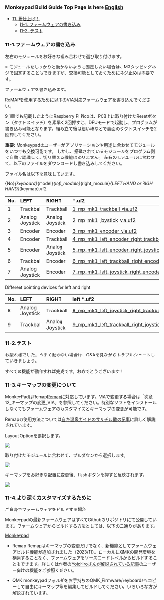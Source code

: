 ### Monkeypad Build Guide Top Page is here [English](01_build_guide.md)

  - [11. 総仕上げ！](11_ファームウェア.md)
    - [11-1. ファームウェアの書き込み](#11-1ファームウェアの書き込み)
    - [11-2. テスト](#11-2テスト)

### 11-1.ファームウェアの書き込み

左右のモジュールをお好きな組み合わせで選び取り付けます。

※ モジュールをしっかりと動かないように固定したい場合は、M3タッピングネジで固定することもできますが、交換可能としておくためにネジ止めは不要です。

ファームウェアを書き込みます。

ReMAPを使用するために以下のVIA対応ファームウェアを書き込んでください。

9_1章でも記載したようにRaspberry Pi Picoは、PCB上に取り付けたResetボタン（タクトスイッチ）を素早く2回押すと、DFUモードで起動し、プログラムが書き込み可能となります。組み立て後は細い棒などで裏面のタクトスイッチを2回押してください。

**重要:** Monkeypadはユーザーがアプリケーションや用途に合わせてモジュールをいつでも交換可能です。
しかし、搭載されているモジュールをプログラム側で自動で認識して、切り替える機能はありません。
左右のモジュールに合わせて、以下のファイルをダウンロードし書き込みしてください。 

ファイル名は以下を意味しています。

{No}_{keyboard}_{model}_{left_module}_{right_module}_{LEFT HAND or RIGH HAND}_{keymap}.uf2

|No.|LEFT|RIGHT| *.uf2 |
|:----|:----|:----|:----|
|1|Trackball|Trackball|[1_mp_mk1_trackball_via.uf2](../build/1_mp_mk1_trackball_via.uf2)|
|2|Analog Joystick|Analog Joystick|[2_mp_mk1_joystick_via.uf2](../build/2_mp_mk1_joystick_via.uf2)|
|3|Encoder|Encoder|[3_mp_mk1_encoder_via.uf2](../build/3_mp_mk1_encoder_via.uf2)|
|4|Encoder|Trackball|[4_mp_mk1_left_encoder_right_trackball_via.uf2](../build/4_mp_mk1_left_encoder_right_trackball_via.uf2)|
|5|Encoder|Analog Joystick|[5_mp_mk1_left_encoder_right_joystick_via.uf2](../build/5_mp_mk1_left_encoder_right_joystick_via.uf2)|
|6|Trackball|Encoder|[6_mp_mk1_left_trackball_right_encoder_via.uf2](../build/6_mp_mk1_left_trackball_right_encoder_via.uf2)|
|7|Analog Joystick|Encoder|[7_mp_mk1_left_joystick_right_encoder_via.uf2](../build/7_mp_mk1_left_joystick_right_encoder_via.uf2)|

Different pointing devices for left and right

|No.|LEFT|RIGHT|left *.uf2|right *.uf2|
|:----|:----|:----|:----|:----|
|8|Analog Joystick|Trackball|[8_mp_mk1_left_joystick_right_trackball_LEFT_via.uf2](../build/8_mp_mk1_left_joystick_right_trackball_LEFT_via.uf2)|[8_mp_mk1_left_joystick_right_trackball_RIGHT_via.uf2](../build/8_mp_mk1_left_joystick_right_trackball_RIGHT_via.uf2)|
|9|Trackball|Analog Joystick|[9_mp_mk1_left_trackball_right_joystick_LEFT_via.uf2](../build/9_mp_mk1_left_trackball_right_joystick_LEFT_via.uf2)|[9_mp_mk1_left_trackball_right_joystick_RIGHT_via.uf2](../build/9_mp_mk1_left_trackball_right_joystick_RIGHT_via.uf2)|

### 11-2.テスト

お疲れ様でした。うまく動かない場合は、Q&Aを見ながらトラブルシュートしていきましょう。

すべての機能が動作すれば完成です。おめでとうございます！

### 11-3.キーマップの変更について
MonkeyPadはRemap[Remap](https://salicylic-acid3.hatenablog.com/entry/remap-manual)に対応しています。VIAで変更する場合は「次章12_キーマップの変更_VIA」を参照してください。特別なソフトをインストールしなくてもファームウェアのカスタマイズとキーマップの変更が可能です。

Remapの使用方法については[自キ温泉ガイドのサリチル酸の記事](https://salicylic-acid3.hatenablog.com/entry/remap-manual)に詳しく解説されています。

Layout Optionを選択します。

![](../images/11/remap_01.jpeg)

取り付けたモジュールに合わせて、プルダウンから選択します。

![](../images/11/remap_02.jpeg)

キーマップをお好きな配置に変更後、flashボタンを押すと反映されます。

![](../images/11/remap_03.jpeg)


### 11-4.より深くカスタマイズするために
ご自身でファームウェアをビルドする場合

Monkeypadの最新ファームウェアはすべてGithubのリポジトリにて公開しています。ファームウェアからビルドする方法としては、以下の二通りがあります。

[Monkeypad](https://github.com/monkeypad/monkeypad/tree/main/qmk_firmware/keyboards/monkeypad/monkeypad)

- Remap
Remapはキーマップの変更だけでなく、新機能としてファームウェアビルド機能が追加されました（2023/11）。ローカルにQMKの開発環境を構築することなく、ファームウェアをソースコードレベルからビルドすることもできます。詳しくは作者の[Yoichiroさんが解説されている記事](https://www.eisbahn.jp/yoichiro/2023/11/remap_building_firmware.html#gsc.tab=0)のユーザー向けの機能をご参照ください。

- QMK
monkeypadフォルダをお手持ちのQMK_Firmware/keyboardsへコピーして自由にキーマップ等を編集してビルドしてください。いろいろな方が解説されています。
